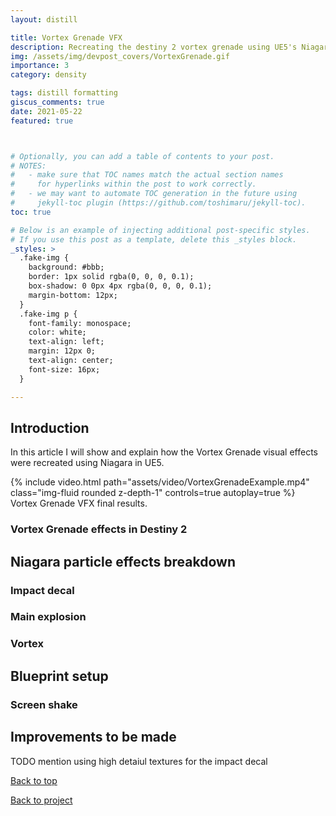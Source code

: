 ```yaml
---
layout: distill

title: Vortex Grenade VFX
description: Recreating the destiny 2 vortex grenade using UE5's Niagara Particle System
img: /assets/img/devpost_covers/VortexGrenade.gif
importance: 3
category: density

tags: distill formatting
giscus_comments: true
date: 2021-05-22
featured: true



# Optionally, you can add a table of contents to your post.
# NOTES:
#   - make sure that TOC names match the actual section names
#     for hyperlinks within the post to work correctly.
#   - we may want to automate TOC generation in the future using
#     jekyll-toc plugin (https://github.com/toshimaru/jekyll-toc).
toc: true

# Below is an example of injecting additional post-specific styles.
# If you use this post as a template, delete this _styles block.
_styles: >
  .fake-img {
    background: #bbb;
    border: 1px solid rgba(0, 0, 0, 0.1);
    box-shadow: 0 0px 4px rgba(0, 0, 0, 0.1);
    margin-bottom: 12px;
  }
  .fake-img p {
    font-family: monospace;
    color: white;
    text-align: left;
    margin: 12px 0;
    text-align: center;
    font-size: 16px;
  }

---
```


## Introduction
In this article I will show and explain how the Vortex Grenade visual effects were recreated using Niagara in UE5. 

<div class="l-body">
        {% include video.html path="assets/video/VortexGrenadeExample.mp4" class="img-fluid rounded z-depth-1" controls=true autoplay=true %}
</div>
<div class="caption">
    Vortex Grenade VFX final results.
</div>

### Vortex Grenade effects in Destiny 2


## Niagara particle effects breakdown


### Impact decal

### Main explosion

### Vortex


## Blueprint setup

### Screen shake


## Improvements to be made

TODO mention using high detaiul textures for the impact decal


[<i class="fas fa-arrow-up fa-sm"></i> Back to top](#)


[<i class="fas fa-undo fa-sm"></i> Back to project](/projects/density/)         